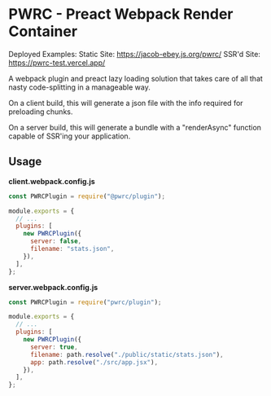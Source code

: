 # PWRC - Preact Webpack Render Container

Deployed Examples:
Static Site: https://jacob-ebey.js.org/pwrc/
SSR'd Site: https://pwrc-test.vercel.app/

A webpack plugin and preact lazy loading solution that takes care of all that nasty code-splitting in a manageable way.

On a client build, this will generate a json file with the info required for preloading chunks.

On a server build, this will generate a bundle with a "renderAsync" function capable of SSR'ing your application.

## Usage

**client.webpack.config.js**

```js
const PWRCPlugin = require("@pwrc/plugin");

module.exports = {
  // ...
  plugins: [
    new PWRCPlugin({
      server: false,
      filename: "stats.json",
    }),
  ],
};
```

**server.webpack.config.js**

```js
const PWRCPlugin = require("pwrc/plugin");

module.exports = {
  // ...
  plugins: [
    new PWRCPlugin({
      server: true,
      filename: path.resolve("./public/static/stats.json"),
      app: path.resolve("./src/app.jsx"),
    }),
  ],
};
```
